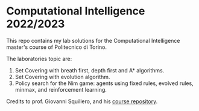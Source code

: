 # Computational Intelligence 2022/2023

This repo contains my lab solutions for the Computational Intelligence master's course of Politecnico di Torino.

The laboratories topic are:
1. Set Covering with breath first, depth first and A* algorithms.
2. Set Covering with evolution algorithm.
3. Policy search for the Nim game: agents using fixed rules, evolved rules, minmax, and reinforcement learning.

Credits to prof. Giovanni Squillero, and his [course repository](https://github.com/squillero/computational-intelligence).
